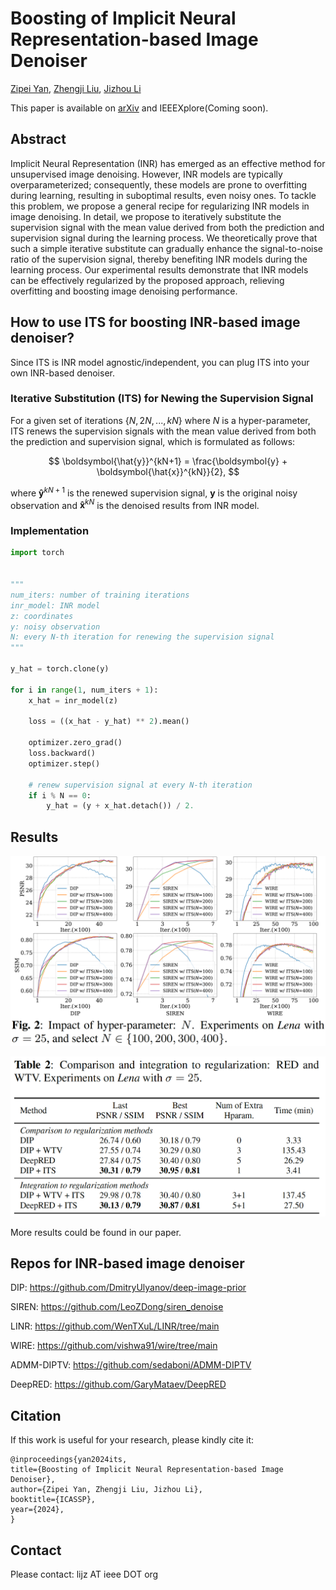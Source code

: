# Boosting of Implicit Neural Representation-based Image Denoiser

[Zipei Yan](https://yanzipei.github.io/), [Zhengji Liu](https://scholar.google.com/citations?user=9VWj-fUAAAAJ), [Jizhou Li](http://jizhou.li/)

This paper is available on [arXiv](https://arxiv.org/abs/2401.01548) and IEEEXplore(Coming soon).

## Abstract
Implicit Neural Representation (INR) has emerged as an effective
method for unsupervised image denoising. However, INR models
are typically overparameterized; consequently, these models are
prone to overfitting during learning, resulting in suboptimal results,
even noisy ones. To tackle this problem, we propose a general recipe
for regularizing INR models in image denoising. In detail, we propose
to iteratively substitute the supervision signal with the mean
value derived from both the prediction and supervision signal during
the learning process. We theoretically prove that such a simple iterative
substitute can gradually enhance the signal-to-noise ratio of the
supervision signal, thereby benefiting INR models during the learning
process. Our experimental results demonstrate that INR models
can be effectively regularized by the proposed approach, relieving
overfitting and boosting image denoising performance.

## How to use ITS for boosting INR-based image denoiser?

Since ITS is INR model agnostic/independent, you can plug ITS into your own INR-based denoiser.

### Iterative Substitution (ITS) for Newing the Supervision Signal

For a given set of iterations $`\{N, 2N, ..., kN\}`$ where $N$ is a hyper-parameter, ITS renews the supervision signals with the mean value derived from both the prediction and supervision signal, which is formulated as follows:

$$
\boldsymbol{\hat{y}}^{kN+1} = \frac{\boldsymbol{y} + \boldsymbol{\hat{x}}^{kN}}{2},
$$

where $\boldsymbol{\hat{y}}^{kN+1}$ is the renewed supervision signal, $\boldsymbol{y}$ is the original noisy observation and $\boldsymbol{\hat{x}}^{kN}$ is the denoised results from INR model.

### Implementation
```python
import torch


"""
num_iters: number of training iterations
inr_model: INR model
z: coordinates
y: noisy observation
N: every N-th iteration for renewing the supervision signal
"""

y_hat = torch.clone(y)

for i in range(1, num_iters + 1):
    x_hat = inr_model(z)
    
    loss = ((x_hat - y_hat) ** 2).mean()
    
    optimizer.zero_grad()
    loss.backward()
    optimizer.step()
    
    # renew supervision signal at every N-th iteration
    if i % N == 0: 
        y_hat = (y + x_hat.detach()) / 2.
```

## Results

![image](./Fig/Fig2.png)

![image](./Fig/Tab2.png)

More results could be found in our paper.

## Repos for INR-based image denoiser

DIP: https://github.com/DmitryUlyanov/deep-image-prior

SIREN: https://github.com/LeoZDong/siren_denoise

LINR: https://github.com/WenTXuL/LINR/tree/main

WIRE: https://github.com/vishwa91/wire/tree/main

ADMM-DIPTV: https://github.com/sedaboni/ADMM-DIPTV

DeepRED: https://github.com/GaryMataev/DeepRED


## Citation
If this work is useful for your research, please kindly cite it:
```
@inproceedings{yan2024its,
title={Boosting of Implicit Neural Representation-based Image Denoiser},
author={Zipei Yan, Zhengji Liu, Jizhou Li},
booktitle={ICASSP},
year={2024},
}
```

## Contact

Please contact: lijz AT ieee DOT org
